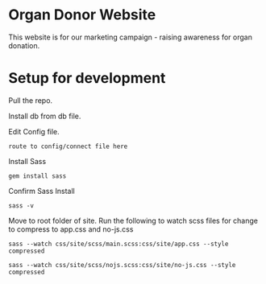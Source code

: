 # Organ Donor Website

This website is for our marketing campaign - raising awareness for organ donation.

# Setup for development

Pull the repo.

Install db from db file.

Edit Config file.
```
route to config/connect file here
```
Install Sass

```
gem install sass
```

Confirm Sass Install

```
sass -v
```

Move to root folder of site. Run the following to watch scss files for change to compress to app.css and no-js.css

```
sass --watch css/site/scss/main.scss:css/site/app.css --style compressed
```

```
sass --watch css/site/scss/nojs.scss:css/site/no-js.css --style compressed
```